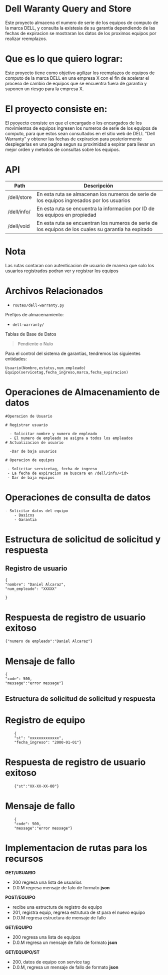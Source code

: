 # Dell Waranty Query and Store

Este proyecto almacena el numero de serie de los equipos de computo de la marca DELL, y consulta la existesia de su garantia
dependiendo de las fechas de expiracion se mostraran los datos de los proximos equipos por realizar reemplazos.

# Que es lo que quiero lograr:

Este proyecto tiene como objetivo agilizar los reemplazos de equipos de computo de la marca DELL en una empresa X con el fin 
de acelerar el proceso de cambio de equipos que se encuentra fuera de garantia y suponen un riesgo para la empresa X.

# El proyecto consiste en:
El pyoyecto consiste en que el encargado o los encargados de los movimientos de equipos ingresen los numeros de serie de los
equipos de computo, para que estos sean consultados en el sitio web de DELL "Dell Warranty" y obtener las fechas de 
expiracion para posteriormente desplegarlas en una pagina segun su proximidad a expirar para llevar un mejor orden y 
metodos de consultas sobre los equipos.



# API

| Path                  | Descripción |
| --------------------- | ----------- |
| /dell/store           | En esta ruta se almacenan los numeros de serie de los equipos ingresados por los usuarios                       |
| /dell/info/<id>       | En esta ruta se encuentra la informacion por ID de los equipos en propiedad                                     |
| /dell/void            | En esta ruta se encuentran los numeros de serie de los equipos de los cuales su garantia ha expirado            |


# Nota
 
Las rutas contaran con autenticacion de usuario de manera que solo los usuarios registrados podran ver y registrar los equipos


# Archivos Relacionados

 - `routes/dell-warranty.py`

Prefijos de almacenamiento: 

 - `dell-warranty/`

Tablas de Base de Datos

> Pendiente o Nulo

Para el control del sistema de garantias, tendremos las siguientes entidades:

	Usuario(Nombre,estatus,num_empleado)
	Equipo(servicetag,fecha_ingreso,marca,fecha_expiracion)



# Operaciones de Almacenamiento de datos 

	#Operacion de Usuario

	# Registrar usuario

	  - Solicitar nombre y numero de empleado
	  - El numero de empleado se asigna a todos los empleados
	# Actualizacion de usuario

	  -Dar de baja usuarios
	
	# Operacion de equipos

	 - Solicitar servicetag, fecha de ingreso
	 - La fecha de expiracion se buscara en /dell/info/<id>
	 - Dar de baja equipos

# Operaciones de consulta de datos

	- Solicitar datos del equipo
		- Basicos
		- Garantia
# Estructura de solicitud de solicitud y respuesta

## Registro de usuario 

	{
	"nombre": "Daniel Alcaraz",
	"num_empleado": "XXXXX"

	} 


# Respuesta de registro de usuario exitoso

	{"numero de empleado":"Daniel Alcaraz"}
# Mensaje de fallo

	{
	"code": 500,
	"message":"error message"}

## Estructura de solicitud de solicitud y respuesta

# Registro de equipo
        {
        "st": "xxxxxxxxxxxxx",
        "fecha_ingreso": "2000-01-01"}

# Respuesta de registro de usuario exitoso

        {"st":"XX-XX-XX-00"}
# Mensaje de fallo

        {
        "code": 500,
        "message":"error message"}

# Implementacion de rutas para los recursos 
**GET/USUARIO**
 - 200 regresa una lista de usuarios
 - D.0.M regresa mensaje de falo de formato **json**

**POST/EQUIPO**
 - recibe una estructura de registro de equipo
 - 201, registra equip, regresa estrutura de st para el nuevo equipo
 - D.O.M regresa estructura de mensaje de fallo

**GET/EQUIPO**
 - 200 regresa una lista de equipos 
 - D.0.M regresa un mensaje de fallo de formato **json**

**GET/EQUIPO/ST**
 - 200, datos de equipo con service tag
 - D.0.M, regresa un mensaje de fallo de formato **json**

